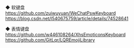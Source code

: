 ◆ 软键盘  
https://github.com/zuiwuyuan/WeChatPswKeyboard  
https://blog.csdn.net/l540675759/article/details/74528641  

◆ 表情键盘  
https://github.com/w446108264/XhsEmoticonsKeyboard  
https://github.com/GitLqr/LQREmojiLibrary  

